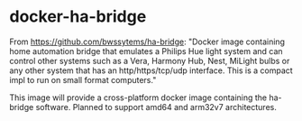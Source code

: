 # docker-ha-bridge
From https://github.com/bwssytems/ha-bridge:
"Docker image containing home automation bridge that emulates a Philips Hue light system and can control other systems such as a Vera, Harmony Hub, Nest, MiLight bulbs or any other system that has an http/https/tcp/udp interface. This is a compact impl to run on small format computers."

This image will provide a cross-platform docker image containing the ha-bridge software. Planned to support amd64 and arm32v7 architectures.
